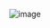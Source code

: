 ![image](https://github.com/Abhinavsi25/Software-Engineer-Prediction-/assets/79821571/5b4062dc-94f9-4e5f-944e-d45190398bcd)
